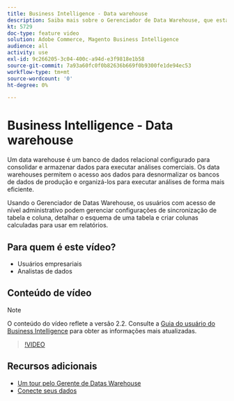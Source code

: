 ```yaml
---
title: Business Intelligence - Data warehouse
description: Saiba mais sobre o Gerenciador de Data Warehouse, que está disponível para usuários administradores no Business Intelligence.
kt: 5729
doc-type: feature video
solution: Adobe Commerce, Magento Business Intelligence
audience: all
activity: use
exl-id: 9c266205-3c04-400c-a94d-e3f9818e1b58
source-git-commit: 7a93a60fc0f0b82636b669f0b9300fe1de94ec53
workflow-type: tm+mt
source-wordcount: '0'
ht-degree: 0%

---
```


# Business Intelligence - Data warehouse

Um data warehouse é um banco de dados relacional configurado para consolidar e armazenar dados para executar análises comerciais. Os data warehouses permitem o acesso aos dados para desnormalizar os bancos de dados de produção e organizá-los para executar análises de forma mais eficiente.

Usando o Gerenciador de Datas Warehouse, os usuários com acesso de nível administrativo podem gerenciar configurações de sincronização de tabela e coluna, detalhar o esquema de uma tabela e criar colunas calculadas para usar em relatórios.

## Para quem é este vídeo?

- Usuários empresariais
- Analistas de dados

## Conteúdo de vídeo

>[!NOTE]
>
>O conteúdo do vídeo reflete a versão 2.2. Consulte a [Guia do usuário do Business Intelligence](https://docs.magento.com/mbi/) para obter as informações mais atualizadas.

>[!VIDEO](https://video.tv.adobe.com/v/35984?quality=12&learn=on)

## Recursos adicionais

- [Um tour pelo Gerente de Datas Warehouse](https://docs.magento.com/mbi/data-analyst/data-warehouse-mgr/tour-dwm.html)
- [Conecte seus dados](https://docs.magento.com/mbi/data-analyst/importing-data/connecting-data/connecting-data.html)
